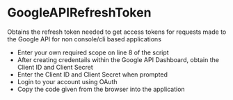 # GoogleAPIRefreshToken
Obtains the refresh token needed to get access tokens for requests made to the Google API for non console/cli based applications

- Enter your own required scope on line 8 of the script
- After creating credentails within the Google API Dashboard, obtain the Client ID and Client Secret
- Enter the Client ID and Client Secret when prompted
- Login to your account using OAuth
- Copy the code given from the browser into the application
